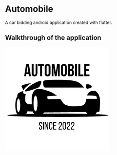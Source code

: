 # Automobile

A car bidding android application created with flutter.

## Walkthrough of the application

[![Walkthrough video](\assets\images\logo.png)](https://drive.google.com/file/d/1h-U5sWZ03402LMEbWM64Z9UnSPGDhFHN/view?usp=sharing)

